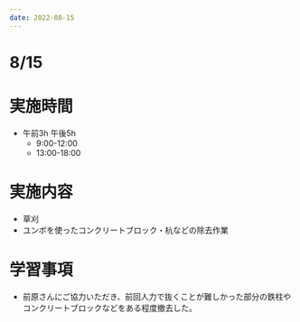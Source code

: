 ```yaml
---
date: 2022-08-15
---
```

# 8/15
# 実施時間
-  午前3h 午後5h
    - 9:00-12:00
    - 13:00-18:00
# 実施内容
- 草刈
- ユンボを使ったコンクリートブロック・杭などの除去作業
# 学習事項
- 前原さんにご協力いただき、前回人力で抜くことが難しかった部分の鉄柱やコンクリートブロックなどをある程度撤去した。